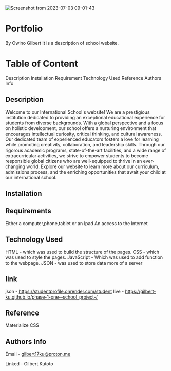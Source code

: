 ![Screenshot from 2023-07-03 09-01-43](https://github.com/gilbert-ku/weeek-3-code-challenge/assets/125896467/6343852c-11fa-4745-9709-1530fbfd415e)

# Portfolio
By Owino Gilbert
It is a description of school  website.

# Table of Content

Description
Installation Requirement
Technology Used
Reference
Authors Info

## Description

<p>
Welcome to our International School's website! We are a prestigious institution dedicated to providing an exceptional educational experience for students from diverse backgrounds. With a global perspective and a focus on holistic development, our school offers a nurturing environment that encourages intellectual curiosity, critical thinking, and cultural awareness. Our dedicated team of experienced educators fosters a love for learning while promoting creativity, collaboration, and leadership skills. Through our rigorous academic programs, state-of-the-art facilities, and a wide range of extracurricular activities, we strive to empower students to become responsible global citizens who are well-equipped to thrive in an ever-changing world. Explore our website to learn more about our curriculum, admissions process, and the enriching opportunities that await your child at our international school.</p>


## Installation
## Requirements
Either a computer,phone,tablet or an Ipad
An access to the Internet

## Technology Used

HTML - which was used to build the structure of the pages.
CSS - which was used to style the pages.
JavaScript - Which was used to add function to the webpage. 
JSON - was used to store data more of a server

## link
json - https://studentprofile.onrender.com/student
live - https://gilbert-ku.github.io/phase-1-one--school_project-/

## Reference

Materialize CSS


## Authors Info
Email - gilbert17ku@proton.me

Linked - Gilbert Kutoto

